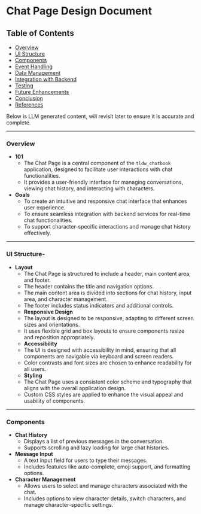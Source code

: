 # Chat Page Design Document

## Table of Contents
- [Overview](#overview)
- [UI Structure](#ui-structure)
- [Components](#components)
- [Event Handling](#event-handling)
- [Data Management](#data-management)
- [Integration with Backend](#integration-with-backend)
- [Testing](#testing)
- [Future Enhancements](#future-enhancements)
- [Conclusion](#conclusion)
- [References](#references)


Below is LLM generated content, will revisit later to ensure it is accurate and complete.

------------------------------------------------------------
### Overview
- **101**
  - The Chat Page is a central component of the `tldw_chatbook` application, designed to facilitate user interactions with chat functionalities. 
  - It provides a user-friendly interface for managing conversations, viewing chat history, and interacting with characters.
- **Goals**
  - To create an intuitive and responsive chat interface that enhances user experience.
  - To ensure seamless integration with backend services for real-time chat functionalities.
  - To support character-specific interactions and manage chat history effectively.


------------------------------------
### UI Structure- 
- **Layout**
  - The Chat Page is structured to include a header, main content area, and footer.
  - The header contains the title and navigation options.
  - The main content area is divided into sections for chat history, input area, and character management.
  - The footer includes status indicators and additional controls.
  - **Responsive Design**
  - The layout is designed to be responsive, adapting to different screen sizes and orientations.
  - It uses flexible grid and box layouts to ensure components resize and reposition appropriately.
  - **Accessibility**
  - The UI is designed with accessibility in mind, ensuring that all components are navigable via keyboard and screen readers.
  - Color contrasts and font sizes are chosen to enhance readability for all users.
  - **Styling**
  - The Chat Page uses a consistent color scheme and typography that aligns with the overall application design.
  - Custom CSS styles are applied to enhance the visual appeal and usability of components.

---------------------------------------
### Components
- **Chat History**
  - Displays a list of previous messages in the conversation.
  - Supports scrolling and lazy loading for large chat histories.
- **Message Input**
  - A text input field for users to type their messages.
  - Includes features like auto-complete, emoji support, and formatting options.
- **Character Management**
  - Allows users to select and manage characters associated with the chat.
  - Includes options to view character details, switch characters, and manage character-specific settings.
